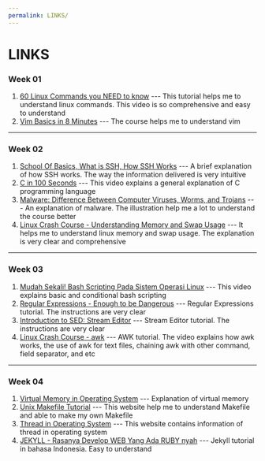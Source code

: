 ```yaml
---
permalink: LINKS/
---
```


# LINKS

### Week 01
1. [60 Linux Commands you NEED to know](https://youtu.be/gd7BXuUQ91w?si=t54zJR12PP7-Ev6B) --- This tutorial helps me to understand linux commands. This video is so comprehensive and easy to understand 
2. [Vim Basics in 8 Minutes](https://youtu.be/ggSyF1SVFr4?si=903sDtqk_K6EiHNr) --- The course helps me to understand vim 

<hr>

### Week 02 
1. [School Of Basics, What is SSH, How SSH Works](https://youtu.be/lRMAJwMQ0Vc?si=2_Xlz5TbLI4UTM_o) --- A brief explanation of how SSH works. The way the information delivered is very intuitive
2. [C in 100 Seconds](https://youtu.be/U3aXWizDbQ4?si=gEjpG1sLFyQ1peyR) --- This video explains a general explanation of C programming language
3. [Malware: Difference Between Computer Viruses, Worms, and Trojans](https://youtu.be/n8mbzU0X2nQ?si=tnmew0P1Swok-wG3) --- An explanation of malware. The illustration help me a lot to understand the course better 
4. [Linux Crash Course - Understanding Memory and Swap Usage](https://youtu.be/XTMyJ5l0GLg?si=4ZqAshPzDHhHxDyh) --- It helps me to understand linux memory and swap usage. The explanation is very clear and comprehensive 

<hr>

### Week 03 
1. [Mudah Sekali! Bash Scripting Pada Sistem Operasi Linux](https://youtu.be/_O4BGN9niOc?si=hE-PMGP0KFJ0tBDz) --- This video explains basic and conditional bash scripting
2. [Regular Expressions - Enough to be Dangerous](https://youtu.be/bgBWp9EIlMM?si=RTIJwdp_Pjtf-_gx) --- Regular Expressions tutorial. The instructions are very clear
3. [Introduction to SED: Stream Editor](https://youtu.be/Sz0xvKUmzpk?si=lnPP3aYpiN0wy5jF) --- Stream Editor tutorial. The instructions are very clear 
4. [Linux Crash Course - awk](https://youtu.be/oPEnvuj9QrI?si=8F7CoV1K1C6ojg_C) --- AWK tutorial. The video explains how awk works, the use of awk for text files, chaining awk with other command, field separator, and etc 

<hr>

### Week 04
1. [Virtual Memory in Operating System](https://www.geeksforgeeks.org/virtual-memory-in-operating-system/?ref=lbp) --- Explanation of virtual memory
2. [Unix Makefile Tutorial](https://www.tutorialspoint.com/makefile/index.htm) --- This website help me to understand Makefile and able to make my own Makefile
3. [Thread in Operating System](https://www.geeksforgeeks.org/thread-in-operating-system/?ref=lbp) --- This website contains information of thread in operating system
4. [JEKYLL - Rasanya Develop WEB Yang Ada RUBY nyah](https://youtu.be/BngMA2ZLZLg?si=mt3BTqu3sKL_CYFJ) --- Jekyll tutorial in bahasa Indonesia. Easy to understand
